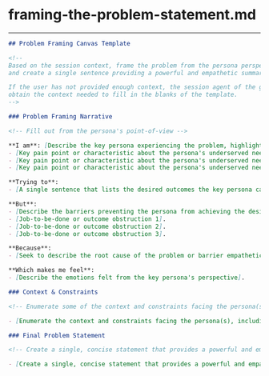 # framing-the-problem-statement.md
<!-- 
## Description:
This template is designed to guide product managers in socializing & articulating a problem statement that effectively communicates the core issues to be addressed. 
Emphasizing the "who" and "why" frames the problem from the persona's perspective, incorporating their pains, gains, and jobs to be done and ensuring a deep understanding before seeking solutions.

## Usage Note:
This template should be employed in Generative AI sessions after ensuring comprehensive context on the customer's pains, gains, jobs to be done, and the target problem space has been established. 
If adequate context is absent, the generative AI session agent (ChatGPT, Gemini, Claude, etc.) 
is instructed to prompt the product manager to provide more details to ensure the problem is thoroughly understood.

## Instructions:
1. Verify the session includes detailed context as described above.
2. Follow the prompt below to use the Problem Framing Canvas:

"Based on the session context, our customer's pains, gains, and jobs to be done, and our target problem space, 
please fill out the Problem Framing Canvas using the template below, rendered as Markdown in a Code Block. 
If you feel the context provided is insufficient, please prompt me (the product manager) for additional information."

## Attribution:
Created by Dean Peters, March 14, 2024.

## Licensing:
This document and its template are licensed under the MIT License, permitting free use, modification, and distribution, with proper attribution to the original creator.

Date: March 14, 2024
-->
---
```markdown
## Problem Framing Canvas Template

<!--
Based on the session context, frame the problem from the persona perspective, enumerate context & constraints from a JTBD perspective,
and create a single sentence providing a powerful and empathetic summary narrative.

If the user has not provided enough context, the session agent of the generative AI chatbot should ask a series of questions to
obtain the context needed to fill in the blanks of the template.
-->

### Problem Framing Narrative

<!-- Fill out from the persona's point-of-view -->

**I am**: [Describe the key persona experiencing the problem, highlighting 3 to 4 key points about their interaction with the problem]
- [Key pain point or characteristic about the persona's underserved need 1].
- [Key pain point or characteristic about the persona's underserved need 2].
- [Key pain point or characteristic about the persona's underserved need 3].

**Trying to**: 
- [A single sentence that lists the desired outcomes the key persona cares most about].

**But**: 
- [Describe the barriers preventing the persona from achieving the desired outcomes]
- [Job-to-be-done or outcome obstruction 1].
- [Job-to-be-done or outcome obstruction 2].
- [Job-to-be-done or outcome obstruction 3].

**Because**: 
- [Seek to describe the root cause of the problem or barrier empathetically].

**Which makes me feel**: 
- [Describe the emotions felt from the key persona's perspective].

### Context & Constraints 

<!-- Enumerate some of the context and constraints facing the persona(s) -->

- [Enumerate the context and constraints facing the persona(s), including geographic, technological, time-based, or demographic factors.]

### Final Problem Statement

<!-- Create a single, concise statement that provides a powerful and empathetic summary narrative of the problem -->

- [Create a single, concise statement that provides a powerful and empathetic summary narrative of the problem to be shared with stakeholders, customers, engineering, UX, etc.]
